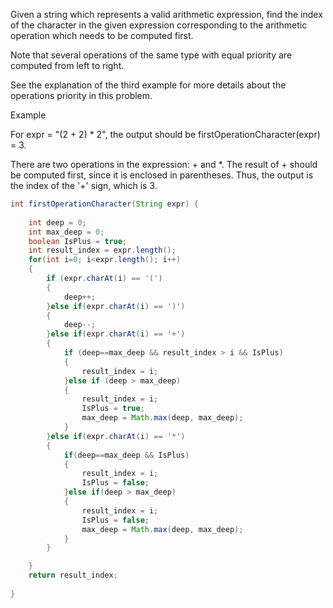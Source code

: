 Given a string which represents a valid arithmetic expression, find the index of the character in the given expression corresponding to the arithmetic operation which needs to be computed first.

Note that several operations of the same type with equal priority are computed from left to right.

See the explanation of the third example for more details about the operations priority in this problem.

Example

For expr = "(2 + 2) * 2", the output should be
firstOperationCharacter(expr) = 3.

There are two operations in the expression: + and *. The result of + should be computed first, since it is enclosed in parentheses. Thus, the output is the index of the '+' sign, which is 3.

```java
int firstOperationCharacter(String expr) {    
        
    int deep = 0;
    int max_deep = 0;
    boolean IsPlus = true;
    int result_index = expr.length();
    for(int i=0; i<expr.length(); i++)
    {
        if (expr.charAt(i) == '(')
        {
            deep++;
        }else if(expr.charAt(i) == ')')
        {
            deep--;
        }else if(expr.charAt(i) == '+')
        {
            if (deep==max_deep && result_index > i && IsPlus)
            {
                result_index = i;
            }else if (deep > max_deep)
            {
                result_index = i;
                IsPlus = true;
                max_deep = Math.max(deep, max_deep);
            }                    
        }else if(expr.charAt(i) == '*')
        {
            if(deep==max_deep && IsPlus)
            {
                result_index = i;
                IsPlus = false;
            }else if(deep > max_deep)
            {
                result_index = i;
                IsPlus = false;
                max_deep = Math.max(deep, max_deep);
            }
        }

    }
    return result_index;
        
}
```